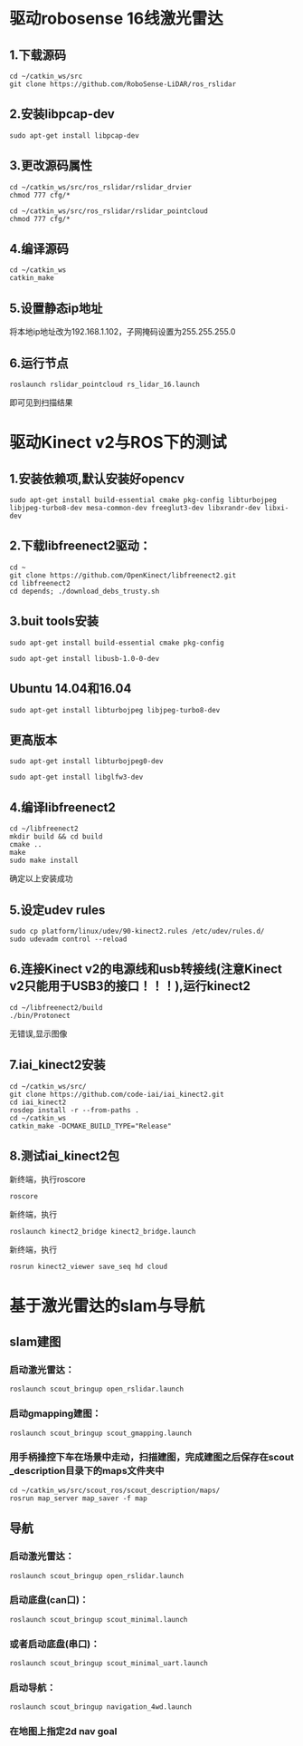 # 驱动robosense 16线激光雷达
## 1.下载源码
```
cd ~/catkin_ws/src
git clone https://github.com/RoboSense-LiDAR/ros_rslidar
```
## 2.安装libpcap-dev
```
sudo apt-get install libpcap-dev
```
## 3.更改源码属性
```
cd ~/catkin_ws/src/ros_rslidar/rslidar_drvier
chmod 777 cfg/*
```
```
cd ~/catkin_ws/src/ros_rslidar/rslidar_pointcloud
chmod 777 cfg/*
```
## 4.编译源码
```
cd ~/catkin_ws
catkin_make
```
## 5.设置静态ip地址
将本地ip地址改为192.168.1.102，子网掩码设置为255.255.255.0

## 6.运行节点
```
roslaunch rslidar_pointcloud rs_lidar_16.launch
```
即可见到扫描结果

# 驱动Kinect v2与ROS下的测试
## 1.安装依赖项,默认安装好opencv
```
sudo apt-get install build-essential cmake pkg-config libturbojpeg libjpeg-turbo8-dev mesa-common-dev freeglut3-dev libxrandr-dev libxi-dev
```
## 2.下载libfreenect2驱动：
```
cd ~
git clone https://github.com/OpenKinect/libfreenect2.git
cd libfreenect2
cd depends; ./download_debs_trusty.sh
```
## 3.buit tools安装
```
sudo apt-get install build-essential cmake pkg-config
```
```
sudo apt-get install libusb-1.0-0-dev
```
## Ubuntu 14.04和16.04
```
sudo apt-get install libturbojpeg libjpeg-turbo8-dev
```
## 更高版本
```
sudo apt-get install libturbojpeg0-dev
```
```
sudo apt-get install libglfw3-dev
```
## 4.编译libfreenect2
```
cd ~/libfreenect2
mkdir build && cd build
cmake .. 
make
sudo make install
```
确定以上安装成功

## 5.设定udev rules
```
sudo cp platform/linux/udev/90-kinect2.rules /etc/udev/rules.d/
sudo udevadm control --reload
```
## 6.连接Kinect v2的电源线和usb转接线(注意Kinect v2只能用于USB3的接口！！！),运行kinect2
```
cd ~/libfreenect2/build
./bin/Protonect
```
无错误,显示图像

## 7.iai_kinect2安装
```
cd ~/catkin_ws/src/
git clone https://github.com/code-iai/iai_kinect2.git
cd iai_kinect2
rosdep install -r --from-paths .
cd ~/catkin_ws
catkin_make -DCMAKE_BUILD_TYPE="Release"
```
## 8.测试iai_kinect2包

新终端，执行roscore
```
roscore
```
新终端，执行
```
roslaunch kinect2_bridge kinect2_bridge.launch
```
新终端，执行
```
rosrun kinect2_viewer save_seq hd cloud

```
# 基于激光雷达的slam与导航
## slam建图
### 启动激光雷达：
```
roslaunch scout_bringup open_rslidar.launch 
```
### 启动gmapping建图：
```
roslaunch scout_bringup scout_gmapping.launch 
```
### 用手柄操控下车在场景中走动，扫描建图，完成建图之后保存在scout _description目录下的maps文件夹中
```
cd ~/catkin_ws/src/scout_ros/scout_description/maps/
rosrun map_server map_saver -f map
```
## 导航
### 启动激光雷达：
```
roslaunch scout_bringup open_rslidar.launch 
```
### 启动底盘(can口)：
```
roslaunch scout_bringup scout_minimal.launch 
```
### 或者启动底盘(串口)：
```
roslaunch scout_bringup scout_minimal_uart.launch 
```
### 启动导航：
```
roslaunch scout_bringup navigation_4wd.launch
```
### 在地图上指定2d nav goal

